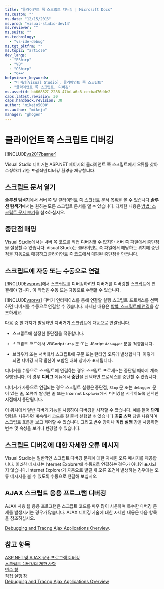 ```yaml
---
title: "클라이언트 쪽 스크립트 디버깅 | Microsoft Docs"
ms.custom: ""
ms.date: "12/15/2016"
ms.prod: "visual-studio-dev14"
ms.reviewer: ""
ms.suite: ""
ms.technology: 
  - "vs-ide-debug"
ms.tgt_pltfrm: ""
ms.topic: "article"
dev_langs: 
  - "FSharp"
  - "VB"
  - "CSharp"
  - "C++"
helpviewer_keywords: 
  - "디버깅[Visual Studio], 클라이언트 쪽 스크립트"
  - "클라이언트 쪽 스크립트, 디버깅"
ms.assetid: bb668527-2288-47bd-a6c8-cecbad76dde2
caps.latest.revision: 30
caps.handback.revision: 30
author: "mikejo5000"
ms.author: "mikejo"
manager: "ghogen"
---
```

# 클라이언트 쪽 스크립트 디버깅
[!INCLUDE[vs2017banner](../code-quality/includes/vs2017banner.md)]

Visual Studio 디버거는 ASP.NET 페이지의 클라이언트 쪽 스크립트에서 오류를 찾아 수정하기 위한 포괄적인 디버깅 환경을 제공합니다.  
  
## 스크립트 문서 열기  
 **솔루션 탐색기**에서 서버 쪽 및 클라이언트 쪽 스크립트 문서 목록을 볼 수 있습니다.**솔루션 탐색기**에서는 원하는 모든 스크립트 문서를 열 수 있습니다. 자세한 내용은 [방법: 스크립트 문서 보기](../debugger/how-to-view-script-documents.md)을 참조하십시오.  
  
## 중단점 매핑  
 Visual Studio에서는 서버 쪽 코드를 직접 디버깅할 수 없지만 서버 쪽 파일에서 중단점을 설정할 수 있습니다. Visual Studio는 클라이언트 쪽 파일에서 해당하는 위치에 중단점을 자동으로 매핑하고 클라이언트 쪽 코드에서 매핑된 중단점을 만듭니다.  
  
## 스크립트에 자동 또는 수동으로 연결  
 [!INCLUDE[vsprvs](../code-quality/includes/vsprvs_md.md)]에서 스크립트를 디버깅하려면 디버거를 디버깅할 스크립트에 연결해야 합니다. 이 작업은 수동 또는 자동으로 수행할 수 있습니다.  
  
 [!INCLUDE[vsprvs](../code-quality/includes/vsprvs_md.md)] 디버거 인터페이스를 통해 연결할 실행 스크립트 프로세스를 선택하면 디버거를 수동으로 연결할 수 있습니다. 자세한 내용은 [방법: 스크립트에 연결](../debugger/how-to-attach-to-script.md)을 참조하세요.  
  
 다음 중 한 가지가 발생하면 디버거가 스크립트에 자동으로 연결됩니다.  
  
-   스크립트에 설정한 중단점을 적중합니다.  
  
-   스크립트 코드에서 VBScript `Stop` 문 또는 JScript `debugger` 문을 적중합니다.  
  
-   브라우저 또는 서버에서 스크립트에 구문 또는 런타임 오류가 발생합니다. 이렇게 되면 디버깅 시작 옵션이 포함된 대화 상자가 표시됩니다.  
  
 디버거를 수동으로 스크립트에 연결하는 경우 스크립트 프로세스는 중단될 때까지 계속 실행됩니다. 이 경우 **디버그** 메뉴에서 **중단**을 선택하면 프로세스를 중단할 수 있습니다.  
  
 디버거가 자동으로 연결되는 경우 스크립트 실행은 중단점, `Stop` 문 또는 `debugger` 문이 있는 줄, 오류가 발생한 줄 또는 Internet Explorer에서 디버깅을 시작하도록 선택한 지점에서 중단됩니다.  
  
 이 위치에서 일반 디버거 기능을 사용하여 디버깅을 시작할 수 있습니다. 예를 들어 **단계** 명령을 사용하면 계속해서 코드를 한 줄씩 실행할 수 있습니다.**호출 스택** 창을 사용하여 스크립트 흐름을 보고 제어할 수 있습니다. 그리고 변수 창이나 **직접 실행** 창을 사용하면 변수 및 속성을 보거나 변경할 수 있습니다.  
  
## 스크립트 디버깅에 대한 자세한 오류 메시지  
 Visual Studio는 일반적인 스크립트 디버깅 문제에 대한 자세한 오류 메시지를 제공합니다. 이러한 메시지는 Internet Explorer에 수동으로 연결하는 경우가 아니면 표시되지 않습니다. Internet Explorer가 자동으로 열릴 때 오류 조건이 발생하는 경우에는 오류 메시지를 볼 수 있도록 수동으로 연결해 보십시오.  
  
## AJAX 스크립트 응용 프로그램 디버깅  
 AJAX 사용 웹 응용 프로그램은 스크립트 코드를 매우 많이 사용하며 특수한 디버깅 문제를 발생시키는 경우가 많습니다. AJAX 디버깅 기술에 대한 자세한 내용은 다음 항목을 참조하십시오.  
  
 [Debugging and Tracing Ajax Applications Overview](../Topic/Debugging%20and%20Tracing%20Ajax%20Applications%20Overview.md).  
  
## 참고 항목  
 [ASP.NET 및 AJAX 응용 프로그램 디버깅](../debugger/debugging-aspnet-and-ajax-applications.md)   
 [스크립트 디버깅의 제한 사항](../debugger/limitations-on-script-debugging.md)   
 [변수 창](../Topic/Variable%20Windows.md)   
 [직접 실행 창](../ide/reference/immediate-window.md)   
 [Debugging and Tracing Ajax Applications Overview](../Topic/Debugging%20and%20Tracing%20Ajax%20Applications%20Overview.md)